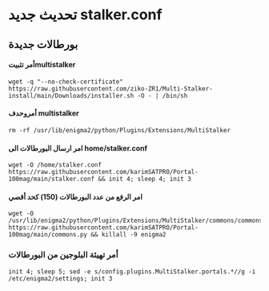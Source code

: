 # تحديث جديد stalker.conf
## بورطالات جديدة ​



#### أمر تثبيتmultistalker 


```
wget -q "--no-check-certificate" https://raw.githubusercontent.com/ziko-ZR1/Multi-Stalker-install/main/Downloads/installer.sh -O - | /bin/sh
```




#### أمروحدف multistalker 



```
rm -rf /usr/lib/enigma2/python/Plugins/Extensions/MultiStalker
```

#### امر ارسال البورطالات الى home/stalker.conf



```
wget -O /home/stalker.conf https://raw.githubusercontent.com/karimSATPRO/Portal-100mag/main/stalker.conf && init 4; sleep 4; init 3
```



#### امر الرفع من عدد البورطالات (150) كحد أقصي




```
wget -O /usr/lib/enigma2/python/Plugins/Extensions/MultiStalker/commons/commons.py https://raw.githubusercontent.com/karimSATPRO/Portal-100mag/main/commons.py && killall -9 enigma2
```





### أمر تهيئة  البلوجين من البورطالات





```
init 4; sleep 5; sed -e s/config.plugins.MultiStalker.portals.*//g -i /etc/enigma2/settings; init 3
```




